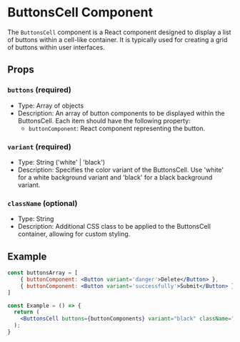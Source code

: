 # ButtonsCell Component

The `ButtonsCell` component is a React component designed to display a list of buttons within a cell-like container. It is typically used for creating a grid of buttons within user interfaces.

## Props

### `buttons` (required)

- Type: Array of objects
- Description: An array of button components to be displayed within the ButtonsCell. Each item should have the following property:
  - `buttonComponent`: React component representing the button.

### `variant` (required)

- Type: String ('white' | 'black')
- Description: Specifies the color variant of the ButtonsCell. Use 'white' for a white background variant and 'black' for a black background variant.

### `className` (optional)

- Type: String
- Description: Additional CSS class to be applied to the ButtonsCell container, allowing for custom styling.

## Example

```jsx
const buttonsArray = [
    { buttonComponent: <Button variant='danger'>Delete</Button> },
    { buttonComponent: <Button variant='successfully'>Submit</Button> }
]

const Example = () => {
  return (
    <ButtonsCell buttons={buttonComponents} variant="black" className="my-buttons-cell" />
  );
}
